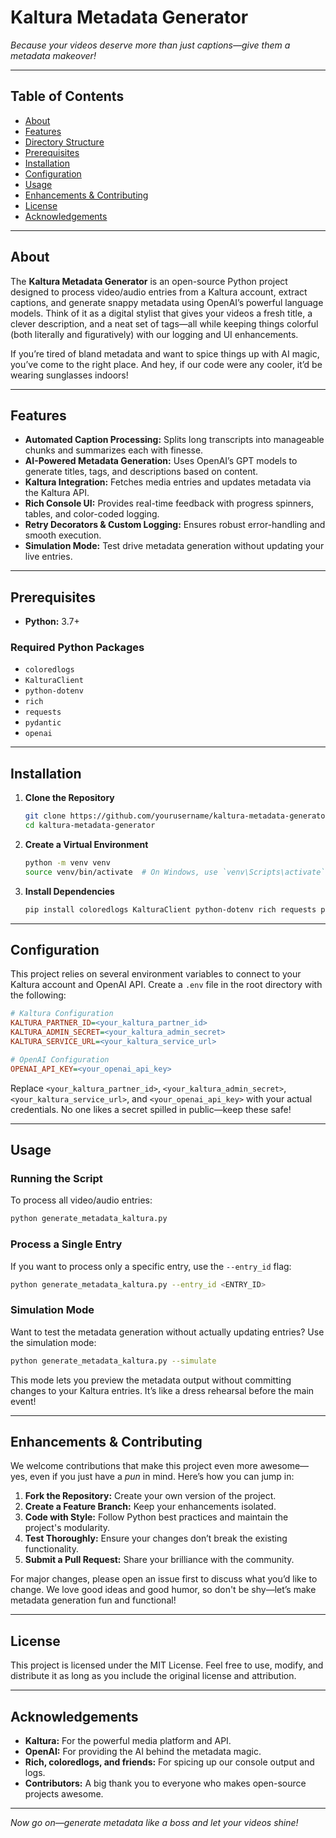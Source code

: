# Kaltura Metadata Generator

*Because your videos deserve more than just captions—give them a metadata makeover!*

---

## Table of Contents

- [About](#about)
- [Features](#features)
- [Directory Structure](#directory-structure)
- [Prerequisites](#prerequisites)
- [Installation](#installation)
- [Configuration](#configuration)
- [Usage](#usage)
- [Enhancements & Contributing](#enhancements--contributing)
- [License](#license)
- [Acknowledgements](#acknowledgements)

---

## About

The **Kaltura Metadata Generator** is an open-source Python project designed to process video/audio entries from a Kaltura account, extract captions, and generate snappy metadata using OpenAI’s powerful language models. Think of it as a digital stylist that gives your videos a fresh title, a clever description, and a neat set of tags—all while keeping things colorful (both literally and figuratively) with our logging and UI enhancements.

If you’re tired of bland metadata and want to spice things up with AI magic, you’ve come to the right place. And hey, if our code were any cooler, it’d be wearing sunglasses indoors!

---

## Features

- **Automated Caption Processing:** Splits long transcripts into manageable chunks and summarizes each with finesse.
- **AI-Powered Metadata Generation:** Uses OpenAI’s GPT models to generate titles, tags, and descriptions based on content.
- **Kaltura Integration:** Fetches media entries and updates metadata via the Kaltura API.
- **Rich Console UI:** Provides real-time feedback with progress spinners, tables, and color-coded logging.
- **Retry Decorators & Custom Logging:** Ensures robust error-handling and smooth execution.
- **Simulation Mode:** Test drive metadata generation without updating your live entries.

---

## Prerequisites

- **Python:** 3.7+

### Required Python Packages

- `coloredlogs`
- `KalturaClient`
- `python-dotenv`
- `rich`
- `requests`
- `pydantic`
- `openai`

---

## Installation

1. **Clone the Repository**

   ```bash
   git clone https://github.com/yourusername/kaltura-metadata-generator.git
   cd kaltura-metadata-generator
   ```

2. **Create a Virtual Environment**

   ```bash
   python -m venv venv
   source venv/bin/activate  # On Windows, use `venv\Scripts\activate`
   ```

3. **Install Dependencies**

   ```bash
   pip install coloredlogs KalturaClient python-dotenv rich requests pydantic openai
   ```

---

## Configuration

This project relies on several environment variables to connect to your Kaltura account and OpenAI API. Create a `.env` file in the root directory with the following:

```ini
# Kaltura Configuration
KALTURA_PARTNER_ID=<your_kaltura_partner_id>
KALTURA_ADMIN_SECRET=<your_kaltura_admin_secret>
KALTURA_SERVICE_URL=<your_kaltura_service_url>

# OpenAI Configuration
OPENAI_API_KEY=<your_openai_api_key>
```

Replace `<your_kaltura_partner_id>`, `<your_kaltura_admin_secret>`, `<your_kaltura_service_url>`, and `<your_openai_api_key>` with your actual credentials. No one likes a secret spilled in public—keep these safe!

---

## Usage

### Running the Script

To process all video/audio entries:

```bash
python generate_metadata_kaltura.py
```

### Process a Single Entry

If you want to process only a specific entry, use the `--entry_id` flag:

```bash
python generate_metadata_kaltura.py --entry_id <ENTRY_ID>
```

### Simulation Mode

Want to test the metadata generation without actually updating entries? Use the simulation mode:

```bash
python generate_metadata_kaltura.py --simulate
```

This mode lets you preview the metadata output without committing changes to your Kaltura entries. It’s like a dress rehearsal before the main event!

---

## Enhancements & Contributing

We welcome contributions that make this project even more awesome—yes, even if you just have a *pun* in mind. Here’s how you can jump in:

1. **Fork the Repository:** Create your own version of the project.
2. **Create a Feature Branch:** Keep your enhancements isolated.
3. **Code with Style:** Follow Python best practices and maintain the project's modularity.
4. **Test Thoroughly:** Ensure your changes don’t break the existing functionality.
5. **Submit a Pull Request:** Share your brilliance with the community.

For major changes, please open an issue first to discuss what you’d like to change. We love good ideas and good humor, so don't be shy—let’s make metadata generation fun and functional!

---

## License

This project is licensed under the MIT License. Feel free to use, modify, and distribute it as long as you include the original license and attribution.

---

## Acknowledgements

- **Kaltura:** For the powerful media platform and API.
- **OpenAI:** For providing the AI behind the metadata magic.
- **Rich, coloredlogs, and friends:** For spicing up our console output and logs.
- **Contributors:** A big thank you to everyone who makes open-source projects awesome.

---

*Now go on—generate metadata like a boss and let your videos shine!*